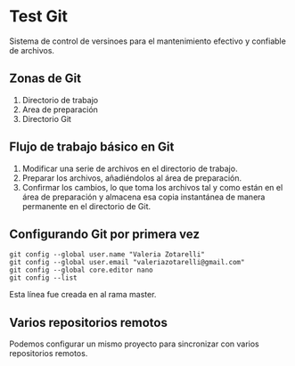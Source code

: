 # Test Git
Sistema de control de versinoes para el mantenimiento efectivo y confiable de archivos.

## Zonas de Git
1. Directorio de trabajo
2. Area de preparación
3. Directorio Git

## Flujo de trabajo básico en Git

1. Modificar una serie de archivos en el directorio de trabajo.
2. Preparar los archivos, añadiéndolos al área de preparación.
3. Confirmar los cambios, lo que toma los archivos tal y como están en el área de preparación y almacena esa copia instantánea de manera permanente en el directorio de Git.

## Configurando Git por primera vez
```
git config --global user.name "Valeria Zotarelli"
git config --global user.email "valeriazotarelli@gmail.com"
git config --global core.editor nano
git config --list
```
Esta línea fue creada en al rama master.

## Varios repositorios remotos
Podemos configurar un mismo proyecto para sincronizar con varios repositorios remotos.
